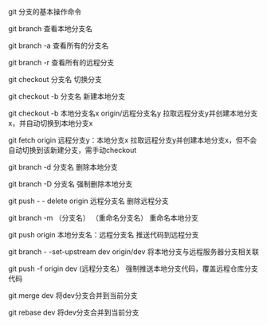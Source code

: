 git 分支的基本操作命令

git branch  查看本地分支名

git branch -a  查看所有的分支名

git branch -r 查看所有的远程分支

git checkout 分支名 切换分支

git checkout -b 分支名  新建本地分支

git checkout -b 本地分支名x origin/远程分支名y   拉取远程分支y并创建本地分支x，并自动切换到本地分支x

git fetch origin 远程分支y：本地分支x     拉取远程分支y并创建本地分支x，但不会自动切换到该新建分支，需手动checkout

git branch -d 分支名  删除本地分支

git branch -D 分支名  强制删除本地分支

git push - - delete origin 远程分支名  删除远程分支

git branch -m （分支名） （重命名分支名） 重命名本地分支

git push origin 本地分支名：远程分支名  推送代码到远程分支

git branch - -set-upstream dev origin/dev  将本地分支与远程服务器分支相关联

git push -f origin dev (远程分支名） 强制推送本地分支代码，覆盖远程仓库分支代码

git merge dev 将dev分支合并到当前分支

git rebase dev 将dev分支合并到当前分支

